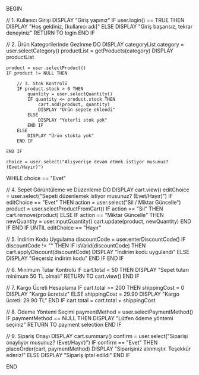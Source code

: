 BEGIN

// 1. Kullanıcı Girişi
DISPLAY "Giriş yapınız"
IF user.login() == TRUE THEN
    DISPLAY "Hoş geldiniz, [kullanıcı adı]"
ELSE
    DISPLAY "Giriş başarısız, tekrar deneyiniz"
    RETURN TO login
END IF

// 2. Ürün Kategorilerinde Gezinme
DO
    DISPLAY categoryList
    category = user.selectCategory()
    productList = getProducts(category)
    DISPLAY productList

    product = user.selectProduct()
    IF product != NULL THEN

        // 3. Stok Kontrolü
        IF product.stock > 0 THEN
            quantity = user.selectQuantity()
            IF quantity <= product.stock THEN
                cart.add(product, quantity)
                DISPLAY "Ürün sepete eklendi"
            ELSE
                DISPLAY "Yeterli stok yok"
            END IF
        ELSE
            DISPLAY "Ürün stokta yok"
        END IF

    END IF

    choice = user.select("Alışverişe devam etmek istiyor musunuz? (Evet/Hayır)")
WHILE choice == "Evet"

// 4. Sepet Görüntüleme ve Düzenleme
DO
    DISPLAY cart.view()
    editChoice = user.select("Sepeti düzenlemek istiyor musunuz? (Evet/Hayır)")
    IF editChoice == "Evet" THEN
        action = user.select("Sil / Miktar Güncelle")
        product = user.selectProductFromCart()
        IF action == "Sil" THEN
            cart.remove(product)
        ELSE IF action == "Miktar Güncelle" THEN
            newQuantity = user.inputQuantity()
            cart.update(product, newQuantity)
        END IF
    END IF
UNTIL editChoice == "Hayır"

// 5. İndirim Kodu Uygulama
discountCode = user.enterDiscountCode()
IF discountCode != "" THEN
    IF isValid(discountCode) THEN
        cart.applyDiscount(discountCode)
        DISPLAY "İndirim kodu uygulandı"
    ELSE
        DISPLAY "Geçersiz indirim kodu"
    END IF
END IF

// 6. Minimum Tutar Kontrolü
IF cart.total < 50 THEN
    DISPLAY "Sepet tutarı minimum 50 TL olmalı"
    RETURN TO cart.view()
END IF

// 7. Kargo Ücreti Hesaplama
IF cart.total >= 200 THEN
    shippingCost = 0
    DISPLAY "Kargo ücretsiz"
ELSE
    shippingCost = 29.90
    DISPLAY "Kargo ücreti: 29.90 TL"
END IF
cart.total = cart.total + shippingCost

// 8. Ödeme Yöntemi Seçimi
paymentMethod = user.selectPaymentMethod()
IF paymentMethod == NULL THEN
    DISPLAY "Lütfen ödeme yöntemi seçiniz"
    RETURN TO payment selection
END IF

// 9. Sipariş Onayı
DISPLAY cart.summary()
confirm = user.select("Siparişi onaylıyor musunuz? (Evet/Hayır)")
IF confirm == "Evet" THEN
    placeOrder(cart, paymentMethod)
    DISPLAY "Siparişiniz alınmıştır. Teşekkür ederiz!"
ELSE
    DISPLAY "Sipariş iptal edildi"
END IF

END
